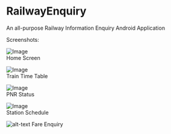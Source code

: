 # RailwayEnquiry
 
 An all-purpose Railway Information Enquiry Android Application
 
Screenshots:

![Image](https://i.ibb.co/wsY22vq/Screenshot-20200217-142054-1581930262-77605.jpg "Home Screen")  
Home Screen  
  
![Image](https://i.ibb.co/RBHmVWB/Screenshot-20200217-135515-1581930581-59005.jpg "Train Time Table")  
Train Time Table  
  
![Image](https://i.ibb.co/Tbvy6b9/Screenshot-20200217-144930-1581931276-10127.jpg  "PNR Status Page")  
PNR Status  
  
![Image](https://i.ibb.co/sWbWJTG/Screenshot-20200217-135652-1581931393-36406.jpg "Station Schedule")  
Station Schedule  
  
![alt-text](https://i.ibb.co/PwK5mQb/ezgif-7-be19bc95d8ac.gif)
Fare Enquiry
